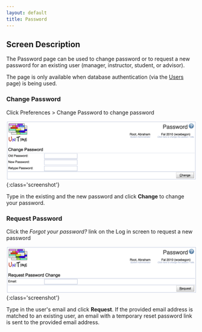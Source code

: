 ```yaml
---
layout: default
title: Password
---
```


## Screen Description

The Password page can be used to change password or to request a new password for an existing user (manager, instructor, student, or advisor).

The page is only available when database authentication (via the [Users](users-database-authentication) page) is being used.

### Change Password

Click Preferences > Change Password to change password

![Password](images/password-1.png){:class='screenshot'}

Type in the existing and the new password and click **Change** to change your password.

### Request Password

Click the *Forgot your password?* link on the Log in screen to request a new password

![Password](images/password-2.png){:class='screenshot'}

Type in the user's email and click **Request**. If the provided email address is matched to an existing user, an email with a temporary reset password link is sent to the provided email address.